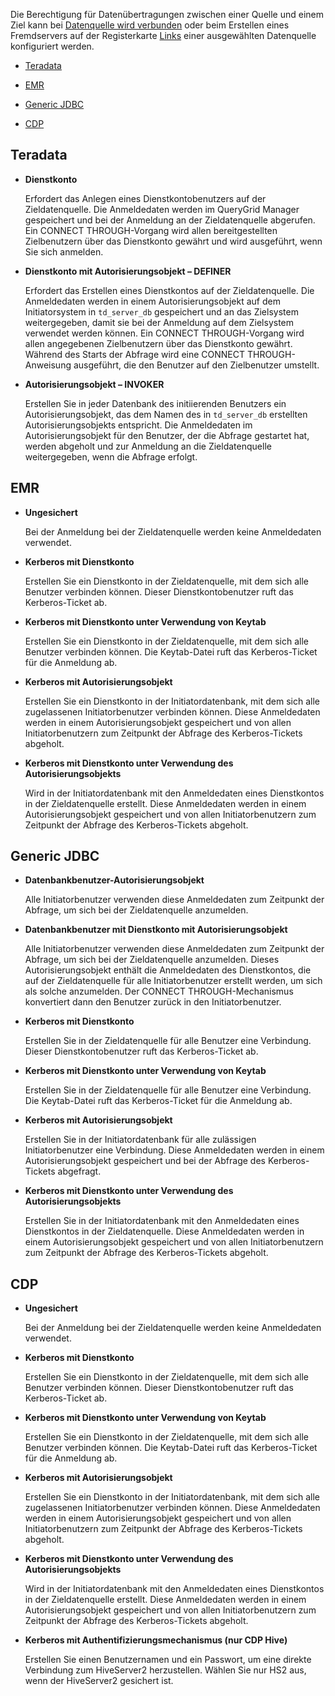 Die Berechtigung für Datenübertragungen zwischen einer Quelle und einem Ziel kann bei [Datenquelle wird verbunden](znp1640282079399.md) oder beim Erstellen eines Fremdservers auf der Registerkarte [Links](kzu1674159463068.md) einer ausgewählten Datenquelle konfiguriert werden.

-   [Teradata](#Teradata)

-   [EMR](#EMR)

-   [Generic JDBC](#GenericJDBC)

-   [CDP](#CDP)

Teradata
--------

-   **Dienstkonto**

    Erfordert das Anlegen eines Dienstkontobenutzers auf der Zieldatenquelle. Die Anmeldedaten werden im QueryGrid Manager gespeichert und bei der Anmeldung an der Zieldatenquelle abgerufen. Ein CONNECT THROUGH-Vorgang wird allen bereitgestellten Zielbenutzern über das Dienstkonto gewährt und wird ausgeführt, wenn Sie sich anmelden.

-   **Dienstkonto mit Autorisierungsobjekt – DEFINER**

    Erfordert das Erstellen eines Dienstkontos auf der Zieldatenquelle. Die Anmeldedaten werden in einem Autorisierungsobjekt auf dem Initiatorsystem in `td_server_db` gespeichert und an das Zielsystem weitergegeben, damit sie bei der Anmeldung auf dem Zielsystem verwendet werden können. Ein CONNECT THROUGH-Vorgang wird allen angegebenen Zielbenutzern über das Dienstkonto gewährt. Während des Starts der Abfrage wird eine CONNECT THROUGH-Anweisung ausgeführt, die den Benutzer auf den Zielbenutzer umstellt.

-   **Autorisierungsobjekt – INVOKER**

    Erstellen Sie in jeder Datenbank des initiierenden Benutzers ein Autorisierungsobjekt, das dem Namen des in `td_server_db` erstellten Autorisierungsobjekts entspricht. Die Anmeldedaten im Autorisierungsobjekt für den Benutzer, der die Abfrage gestartet hat, werden abgeholt und zur Anmeldung an die Zieldatenquelle weitergegeben, wenn die Abfrage erfolgt.

EMR
---

-   **Ungesichert**

    Bei der Anmeldung bei der Zieldatenquelle werden keine Anmeldedaten verwendet.

-   **Kerberos mit Dienstkonto**

    Erstellen Sie ein Dienstkonto in der Zieldatenquelle, mit dem sich alle Benutzer verbinden können. Dieser Dienstkontobenutzer ruft das Kerberos-Ticket ab.

-   **Kerberos mit Dienstkonto unter Verwendung von Keytab**

    Erstellen Sie ein Dienstkonto in der Zieldatenquelle, mit dem sich alle Benutzer verbinden können. Die Keytab-Datei ruft das Kerberos-Ticket für die Anmeldung ab.

-   **Kerberos mit Autorisierungsobjekt**

    Erstellen Sie ein Dienstkonto in der Initiatordatenbank, mit dem sich alle zugelassenen Initiatorbenutzer verbinden können. Diese Anmeldedaten werden in einem Autorisierungsobjekt gespeichert und von allen Initiatorbenutzern zum Zeitpunkt der Abfrage des Kerberos-Tickets abgeholt.

-   **Kerberos mit Dienstkonto unter Verwendung des Autorisierungsobjekts**

    Wird in der Initiatordatenbank mit den Anmeldedaten eines Dienstkontos in der Zieldatenquelle erstellt. Diese Anmeldedaten werden in einem Autorisierungsobjekt gespeichert und von allen Initiatorbenutzern zum Zeitpunkt der Abfrage des Kerberos-Tickets abgeholt.

Generic JDBC
------------

-   **Datenbankbenutzer-Autorisierungsobjekt**

    Alle Initiatorbenutzer verwenden diese Anmeldedaten zum Zeitpunkt der Abfrage, um sich bei der Zieldatenquelle anzumelden.

-   **Datenbankbenutzer mit Dienstkonto mit Autorisierungsobjekt**

    Alle Initiatorbenutzer verwenden diese Anmeldedaten zum Zeitpunkt der Abfrage, um sich bei der Zieldatenquelle anzumelden. Dieses Autorisierungsobjekt enthält die Anmeldedaten des Dienstkontos, die auf der Zieldatenquelle für alle Initiatorbenutzer erstellt werden, um sich als solche anzumelden. Der CONNECT THROUGH-Mechanismus konvertiert dann den Benutzer zurück in den Initiatorbenutzer.

-   **Kerberos mit Dienstkonto**

    Erstellen Sie in der Zieldatenquelle für alle Benutzer eine Verbindung. Dieser Dienstkontobenutzer ruft das Kerberos-Ticket ab.

-   **Kerberos mit Dienstkonto unter Verwendung von Keytab**

    Erstellen Sie in der Zieldatenquelle für alle Benutzer eine Verbindung. Die Keytab-Datei ruft das Kerberos-Ticket für die Anmeldung ab.

-   **Kerberos mit Autorisierungsobjekt**

    Erstellen Sie in der Initiatordatenbank für alle zulässigen Initiatorbenutzer eine Verbindung. Diese Anmeldedaten werden in einem Autorisierungsobjekt gespeichert und bei der Abfrage des Kerberos-Tickets abgefragt.

-   **Kerberos mit Dienstkonto unter Verwendung des Autorisierungsobjekts**

    Erstellen Sie in der Initiatordatenbank mit den Anmeldedaten eines Dienstkontos in der Zieldatenquelle. Diese Anmeldedaten werden in einem Autorisierungsobjekt gespeichert und von allen Initiatorbenutzern zum Zeitpunkt der Abfrage des Kerberos-Tickets abgeholt.

CDP
---

-   **Ungesichert**

    Bei der Anmeldung bei der Zieldatenquelle werden keine Anmeldedaten verwendet.

-   **Kerberos mit Dienstkonto**

    Erstellen Sie ein Dienstkonto in der Zieldatenquelle, mit dem sich alle Benutzer verbinden können. Dieser Dienstkontobenutzer ruft das Kerberos-Ticket ab.

-   **Kerberos mit Dienstkonto unter Verwendung von Keytab**

    Erstellen Sie ein Dienstkonto in der Zieldatenquelle, mit dem sich alle Benutzer verbinden können. Die Keytab-Datei ruft das Kerberos-Ticket für die Anmeldung ab.

-   **Kerberos mit Autorisierungsobjekt**

    Erstellen Sie ein Dienstkonto in der Initiatordatenbank, mit dem sich alle zugelassenen Initiatorbenutzer verbinden können. Diese Anmeldedaten werden in einem Autorisierungsobjekt gespeichert und von allen Initiatorbenutzern zum Zeitpunkt der Abfrage des Kerberos-Tickets abgeholt.

-   **Kerberos mit Dienstkonto unter Verwendung des Autorisierungsobjekts**

    Wird in der Initiatordatenbank mit den Anmeldedaten eines Dienstkontos in der Zieldatenquelle erstellt. Diese Anmeldedaten werden in einem Autorisierungsobjekt gespeichert und von allen Initiatorbenutzern zum Zeitpunkt der Abfrage des Kerberos-Tickets abgeholt.

-   **Kerberos mit Authentifizierungsmechanismus (nur CDP Hive)**

    Erstellen Sie einen Benutzernamen und ein Passwort, um eine direkte Verbindung zum HiveServer2 herzustellen. Wählen Sie nur HS2 aus, wenn der HiveServer2 gesichert ist.
